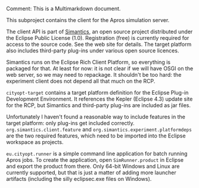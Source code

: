 Comment: This is a Multimarkdown document.

This subproject contains the client for the Apros simulation server.

The client API is part of [Simantics](http://www.simantics.org/), an
open source project distributed under the Eclipse Public License
(1.0).  Registration (free) is currently required for access to the
source code.  See the web site for details.  The target platform also
includes third-party plug-ins under various open source licences.

Simantics runs on the Eclipse Rich Client Platform, so everything is
packaged for that.  At least for now: it is not clear if we will have
OSGI on the web server, so we may need to repackage.  It shouldn't be
too hard: the experiment client does not depend all that much on the
RCP.

`cityopt-target` contains a target platform definition for the Eclipse
Plug-in Development Environment.  It references the Kepler (Eclipse
4.3) update site for the RCP, but Simantics and third-party plug-ins
are included as jar files. 

Unfortunately I haven't found a reasonable way to include features in
the target platform: only plug-ins get included correctly.
`org.simantics.client.feature` and
`org.simantics.experiment.platformdeps` are the two required features,
which need to be imported into the Eclipse workspace as projects.

`eu.cityopt.runner` is a simple command line application for batch
running Apros jobs.  To create the application, open
`SimRunner.product` in Eclipse and export the product from there.
Only 64-bit Windows and Linux are currently supported, but that is
just a matter of adding more launcher artifacts (including the silly
eclipsec.exe files on Windows).
